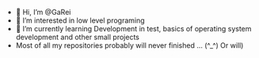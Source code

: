 - 👋 Hi, I’m @GaRei
- 👀 I’m interested in low level programing
- 🌱 I’m currently learning Development in test, basics of operating system development and other small projects
- Most of all my repositories probably will never finished ... (^_^) Or will)

<!---
GaRei/GaRei is a ✨ special ✨ repository because its `README.md` (this file) appears on your GitHub profile.
You can click the Preview link to take a look at your changes.
--->
